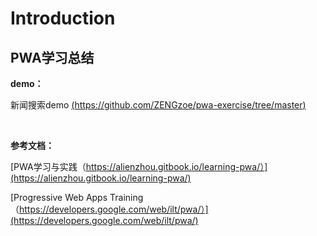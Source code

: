 
# Introduction

## PWA学习总结

**demo：**

新闻搜索demo [(https://github.com/ZENGzoe/pwa-exercise/tree/master)](https://github.com/ZENGzoe/pwa-exercise/tree/master)

<br/>

**参考文档：**

[PWA学习与实践（https://alienzhou.gitbook.io/learning-pwa/）](https://alienzhou.gitbook.io/learning-pwa/)

[Progressive Web Apps Training（https://developers.google.com/web/ilt/pwa/）](https://developers.google.com/web/ilt/pwa/)

